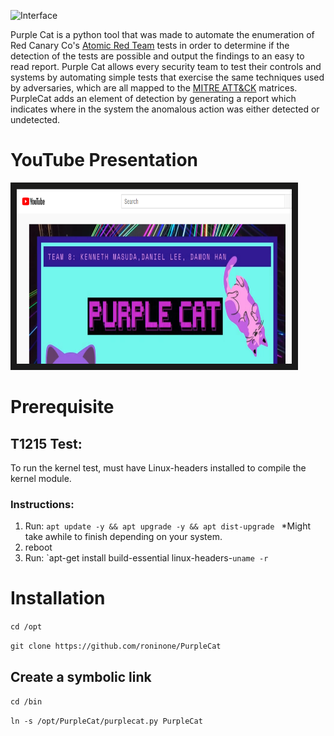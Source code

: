 ![Interface](/src/PurpleCat.png)

Purple Cat is a python tool that was made to automate the enumeration of Red Canary Co's [Atomic Red Team](https://github.com/redcanaryco/atomic-red-team) tests in order to determine if the detection of the tests are possible and output the findings to an easy to read report. Purple Cat allows every security team to test their controls and systems by automating simple tests that exercise the same techniques used by adversaries, which are all mapped to the [MITRE ATT&CK](https://attack.mitre.org/) matrices. PurpleCat adds an element of detection by generating a report which indicates where in the system the anomalous action was either detected or undetected. 

# YouTube Presentation

<a href="http://www.youtube.com/watch?feature=player_embedded&v=AsBeQ7xuN9M" target="_blank"><img src=/src/PurpleCatYoutube.PNG width="440" height="280" border="10" /></a>

# Prerequisite
## T1215 Test:
To run the kernel test, must have Linux-headers installed to compile the kernel module.

### Instructions:
1. Run: `apt update -y && apt upgrade -y && apt dist-upgrade `
*Might take awhile to finish depending on your system.
2. reboot
3. Run: `apt-get install build-essential linux-headers-``uname -r``

# Installation
`cd /opt`

`git clone https://github.com/roninone/PurpleCat`

## Create a symbolic link
`cd /bin`

`ln -s /opt/PurpleCat/purplecat.py PurpleCat`
